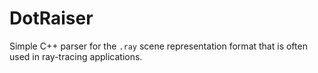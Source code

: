 # DotRaiser

Simple C++ parser for the <code>.ray</code> scene representation format that is often used in ray-tracing applications.